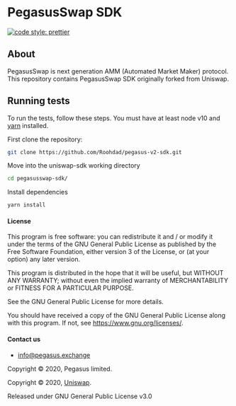 # PegasusSwap SDK

[![code style: prettier](https://img.shields.io/badge/code_style-prettier-ff69b4.svg?style=flat-square)](https://github.com/prettier/prettier)

## About
PegasusSwap is next generation AMM (Automated Market Maker) protocol.
This repository contains PegasusSwap SDK originally forked from Uniswap.

## Running tests

To run the tests, follow these steps. You must have at least node v10 and [yarn](https://yarnpkg.com/) installed.

First clone the repository:

```sh
git clone https://github.com/Roohdad/pegasus-v2-sdk.git
```

Move into the uniswap-sdk working directory

```sh
cd pegasusswap-sdk/
```

Install dependencies

```sh
yarn install
```

#### License

This program is free software: you can redistribute it and / or modify it under the terms of the GNU General Public License as published by the Free Software Foundation, either version 3 of the License, or (at your option) any later version.

This program is distributed in the hope that it will be useful, but WITHOUT ANY WARRANTY; without even the implied warranty of MERCHANTABILITY or FITNESS FOR A PARTICULAR PURPOSE. 

See the GNU General Public License for more details.

You should have received a copy of the GNU General Public License along with this program. If not, see <https://www.gnu.org/licenses/>.

#### Contact us
- info@pegasus.exchange

Copyright © 2020, Pegasus limited.

Copyright © 2020, [Uniswap](https://uniswap.org/).

Released under GNU General Public License v3.0

